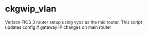 # ckgwip_vlan
Verizon FIOS 3 router setup using vyos as the mid router. This script updates config if gateway IP changes on main router
